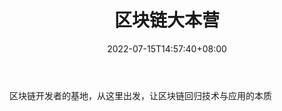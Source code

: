 ﻿---
weight: 
title: "区块链大本营"
description: "区块链开发者的基地，从这里出发，让区块链回归技术与应用的本质"
date: 2022-07-15T14:57:40+08:00
lastmod: 2022-07-15T14:57:40+08:00
draft: false
authors: ["Simon"]
featuredImage: "qukuailiandabenying.jpg"
link: "http://mp.weixin.qq.com/profile?src=3&timestamp=1657854221&ver=1&signature=NFzgTx6G8XNcmyXGVdGcoQPhMuqH6ncQa6rdqte5HaTOlSnarPjtC3gho*atTBaGmiy2qQLegpV1WgpFFF-A3g=="
tags: ["微信公众号","区块链大本营"]
categories: ["navigation"]
navigation: ["微信公众号"]
lightgallery: true
toc: true
pinned: false
recommend: false
recommend1: false
---
区块链开发者的基地，从这里出发，让区块链回归技术与应用的本质
